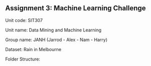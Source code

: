 ## Assignment 3: Machine Learning Challenge

Unit code: SIT307

Unit name: Data Mining and Machine Learning

Group name: JANH (Jarrod - Alex - Nam - Harry)

Dataset: Rain in Melbourne

Folder Structure:
